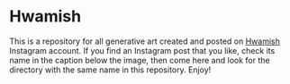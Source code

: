 # Hwamish
This is a repository for all generative art created and posted on [Hwamish](http://instagram.com/hwamish) Instagram account. If you find an Instagram post that you like, check its name in the caption below the image, then come here and look for the directory with the same name in this repository. Enjoy!
